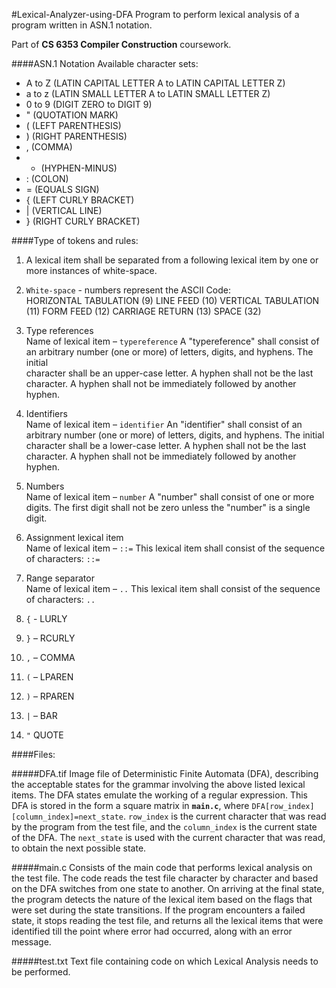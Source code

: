 #Lexical-Analyzer-using-DFA
Program to perform lexical analysis of a program written in ASN.1 notation. 

Part of **CS 6353 Compiler Construction** coursework.

####ASN.1 Notation
Available character sets:

* A to Z (LATIN CAPITAL LETTER A to LATIN CAPITAL LETTER Z) 
* a to z (LATIN SMALL LETTER A to LATIN SMALL LETTER Z) 
* 0 to 9 (DIGIT ZERO to DIGIT 9) 
* " (QUOTATION MARK)
* ( (LEFT PARENTHESIS)  
* ) (RIGHT PARENTHESIS) 
* , (COMMA)
* - (HYPHEN-MINUS)
* : (COLON)
* = (EQUALS SIGN) 
* { (LEFT CURLY BRACKET) 
* | (VERTICAL LINE) 
* } (RIGHT CURLY BRACKET)

####Type of tokens and rules:

1. A lexical item shall be separated from a following lexical item by one or more instances of white-space.
2. `White-space` - numbers represent the ASCII Code: <br>
HORIZONTAL TABULATION (9) 
LINE FEED (10) 
VERTICAL TABULATION (11) 
FORM FEED (12) 
CARRIAGE RETURN (13) 
SPACE (32) 

3. Type references <br>
Name of lexical item – `typereference`
A "typereference" shall consist of an arbitrary number (one or more) of letters, digits, and hyphens. The initial  
character shall be an upper-case letter. A hyphen shall not be the last character. A hyphen shall not be immediately 
followed by another hyphen. 

4. Identifiers <br>
Name of lexical item – `identifier`
An "identifier" shall consist of an arbitrary number (one or more) of letters, digits, and hyphens. The initial 
character shall be a lower-case letter. A hyphen shall not be the last character. A hyphen shall not be 
immediately followed by another hyphen. 

5. Numbers <br>
Name of lexical item – `number` 
A "number" shall consist of one or more digits. The first digit shall not be zero unless the "number" is a single digit. 

6. Assignment lexical item<br> 
Name of lexical item – `::=` 
This lexical item shall consist  of the sequence of characters: `::=` 

7. Range separator <br>
Name of lexical item – `..` 
This lexical item shall consist of the sequence of characters: `..` 
8. `{`  - LURLY
9. `}` – RCURLY
10.	`,` – COMMA
11.	`(` – LPAREN
12.	`)` – RPAREN
13.	`|` – BAR
14.	`"`  QUOTE

####Files:

#####DFA.tif
Image file of Deterministic Finite Automata (DFA), describing the acceptable states for the grammar involving the above
listed lexical items. The DFA states emulate the working of a regular expression. This DFA is stored in the form a 
square matrix in **`main.c`**, where `DFA[row_index][column_index]=next_state`. `row_index` is the current character that 
was read by the program from the test file, and the `column_index` is the current state of the DFA. The `next_state` 
is used with the current character that was read, to obtain the next possible state.

#####main.c
Consists of the main code that performs lexical analysis on the test file. The code reads the test file character by
character and based on the DFA switches from one state to another. On arriving at the final state, the program detects
the nature of the lexical item based on the flags that were set during the state transitions. If the program encounters
a failed state, it stops reading the test file, and returns all the lexical items that were identified till the point
where error had occurred, along with an error message.

#####test.txt
Text file containing code on which Lexical Analysis needs to be performed. 
